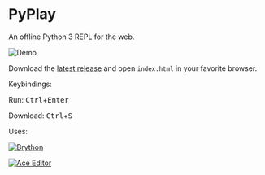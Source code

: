 # PyPlay
An offline Python 3 REPL for the web.

![Demo](https://github.com/ryanpcmcquen/PyPlay/blob/gh-pages/PyPlay_demo.gif?raw=true)

Download the [latest release](https://github.com/ryanpcmcquen/PyPlay/releases) and open `index.html` in your favorite browser.

Keybindings:

Run: <kbd>Ctrl</kbd>+<kbd>Enter</kbd>

Download: <kbd>Ctrl</kbd>+<kbd>S</kbd>

Uses:

[![Brython](https://brython.info/brython.png)](https://brython.info/)

[![Ace Editor](https://ace.c9.io/doc/site/images/ace-logo.png)](https://ace.c9.io)
